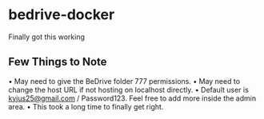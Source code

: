 # bedrive-docker

Finally got this working

## Few Things to Note
• May need to give the BeDrive folder 777 permissions.
• May need to change the host URL if not hosting on localhost directly.
• Default user is kyjus25@gmail.com / Password123. Feel free to add more inside the admin area.
• This took a long time to finally get right.
